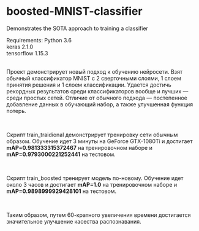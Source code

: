 # boosted-MNIST-classifier
Demonstrates the SOTA approach to training a classifier

Requirements:
Python 3.6<br>
keras 2.1.0<br>
tensorflow 1.15.3<br>
<br>
<p>Проект демонстрирует новый подход к обучению нейросети. Взят обычный классификатор MNIST с 2 сверточными слоями, 1 слоем принятия решения и 1 слоем классификации.  Удается достичь рекордных результатов среди классификаторов вообще и лучших &mdash; среди простых сетей. Отличие от обычного подхода &mdash; постепенное добавление данных в обучающий набор, а также улучшенная функция потерь.</p>
<br>
<p>Скрипт train_traidional демонстрирует тренировку сети обычным образом. Обучение идет 3 минуты на GeForce GTX-1080Ti и достигает <b>mAP=0.981333315372467</b> на тренировочном наборе и <b>mAP=0.9793000221252441</b> на тестовом.</p>
<br>
<p>Скрипт train_boosted тренирует модель по-новому. Обучение идет около 3 часов и достигает <b>mAP=1.0</b> на тренировочном наборе и <b>mAP=0.9898999929428101</b> на тестовом.</p>
<br>
<p>Таким образом, путем 60-кратного увеличения времени достигается значительное улучшение касества распознавания.</p>
